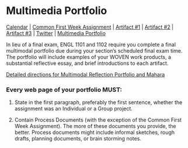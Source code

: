 <link rel="shortcut icon" href="https://kholterhoff.github.io/S18_ENG_1102/favicon.ico" type="image/x-icon">
<link rel="icon" href="https://kholterhoff.github.io/S18_ENG_1102/favicon.ico" type="image/x-icon">

<h1>Multimedia Portfolio</h1>

<a href="https://kholterhoff.github.io/S18_ENG_1102/Victorian_Digital_Humanities">Calendar</a>  |  <a href="https://kholterhoff.github.io/S18_ENG_1102/Common_First_Week_Assignment">Common First Week Assignment</a> | <a href="https://kholterhoff.github.io/S18_ENG_1102/Artifact_1">Artifact #1</a> |  <a href="https://kholterhoff.github.io/S18_ENG_1102/Artifact_2">Artifact #2</a> |  <a href="https://kholterhoff.github.io/S18_ENG_1102/Artifact_3">Artifact #3</a> |  <a href="https://kholterhoff.github.io/S18_ENG_1102/Twitter">Twitter</a> | <a href="https://kholterhoff.github.io/S18_ENG_1102/Multimedia_Portfolio">Multimedia Portfolio</a>

<p>In lieu of a final exam, ENGL 1101 and 1102 require you complete a final multimodal portfolio due during your section’s scheduled final exam time. The portfolio will include examples of your WOVEN work products, a substantial reflective essay, and brief introductions to each artifact.</p>

<a href="https://kholterhoff.github.io/F17_ENG_1102/Portfolio%20Instructions%202017-2018%20FINAL%20.pdf">Detailed directions for Multimodal Reflection Portfolio and Mahara</a>


<h3>Every web page of your portfolio MUST:</h3>

1. State in the first paragraph, preferably the first sentence, whether the assignment was an Individual or a Group project.

2. Contain Process Documents (with the exception of the Common First Week Assignment). The more of these documents you provide, the better. Process documents might include informal sketches, rough drafts, planning documents, or brain storming notes.
